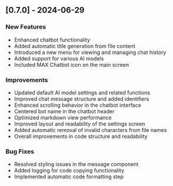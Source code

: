 ## [0.7.0] - 2024-06-29

### New Features
- Enhanced chatbot functionality
- Added automatic title generation from file content
- Introduced a new menu for viewing and managing chat history
- Added support for various AI models
- Included MAX Chatbot icon on the main screen

### Improvements
- Updated default AI model settings and related functions
- Improved chat message structure and added identifiers
- Enhanced scrolling behavior in the chatbot interface
- Centered bot name in the chatbot header
- Optimized markdown view performance
- Improved layout and readability of the settings screen
- Added automatic removal of invalid characters from file names
- Overall improvements in code structure and readability

### Bug Fixes
- Resolved styling issues in the message component
- Added logging for code copying functionality
- Implemented automatic code formatting step
